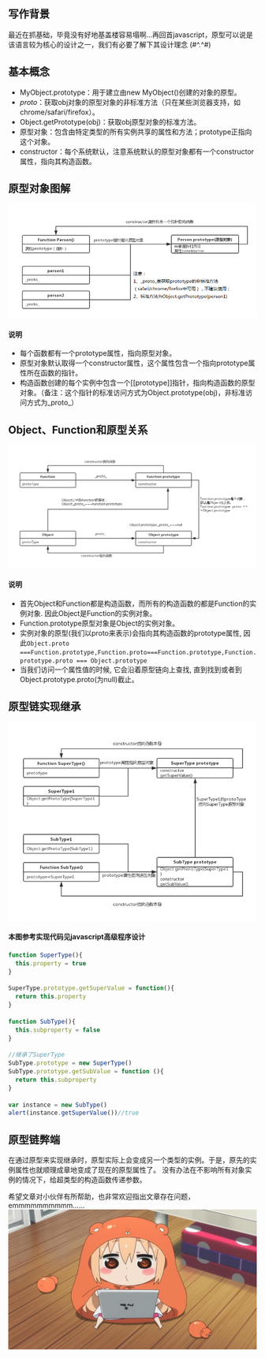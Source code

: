 ## 写作背景

最近在抓基础，毕竟没有好地基盖楼容易塌啊...再回首javascript，原型可以说是该语言较为核心的设计之一，我们有必要了解下其设计理念 (#^.^#)

## 基本概念

* MyObject.prototype：用于建立由new MyObject()创建的对象的原型。
* _proto_：获取obj对象的原型对象的非标准方法（只在某些浏览器支持，如chrome/safari/firefox）。
* Object.getPrototype(obj)：获取obj原型对象的标准方法。
* 原型对象：包含由特定类型的所有实例共享的属性和方法；prototype正指向这个对象。
* constructor：每个系统默认，注意系统默认的原型对象都有一个constructor属性，指向其构造函数。


## 原型对象图解

![](../../.vuepress/public/imgs_js/prototype/1.png)

#### 说明

* 每个函数都有一个prototype属性，指向原型对象。
* 原型对象默认取得一个constructor属性，这个属性包含一个指向prototype属性所在函数的指针。
* 构造函数创建的每个实例中包含一个[[prototype]]指针，指向构造函数的原型对象。（备注：这个指针的标准访问方式为Object.prototype(obj)，非标准访问方式为_proto_）


## Object、Function和原型关系

![](../../.vuepress/public/imgs_js/prototype/2.png)


#### 说明

* 首先Object和Function都是构造函数，而所有的构造函数的都是Function的实例对象. 因此Object是Function的实例对象。
* Function.prototype原型对象是Object的实例对象。
* 实例对象的原型(我们以proto来表示)会指向其构造函数的prototype属性, 因此```Object.proto ===Function.prototype,Function.proto===Function.prototype,Function.prototype.proto === Object.prototype```
* 当我们访问一个属性值的时候, 它会沿着原型链向上查找, 直到找到或者到Object.prototype.proto(为null)截止。


## 原型链实现继承

![](../../.vuepress/public/imgs_js/prototype/3.png)

#### 本图参考实现代码见javascript高级程序设计

```js
function SuperType(){
  this.property = true
}

SuperType.prototype.getSuperValue = function(){
  return this.property
}

function SubType(){
  this.subproperty = false
}

//继承了SuperType
SubType.prototype = new SuperType()
SubType.prototype.getSubValue = function (){
  return this.subproperty
}

var instance = new SubType()
alert(instance.getSuperValue())//true
```

## 原型链弊端

在通过原型来实现继承时，原型实际上会变成另一个类型的实例。于是，原先的实例属性也就顺理成章地变成了现在的原型属性了。
没有办法在不影响所有对象实例的情况下，给超类型的构造函数传递参数。


希望文章对小伙伴有所帮助，也非常欢迎指出文章存在问题，emmmmmmmmmm......
![](../../.vuepress/public/imgs_js/prototype/4.jpg)





